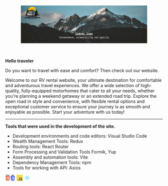 <p align="center"><a href=""><img  width="80%" alt="" src="./assets/header_img.png" /></a></p>

<br />

**Hello traveler**

Do you want to travel with ease and comfort? Then check out our website.

Welcome to our RV rental website, your ultimate destination for comfortable and
adventurous travel experiences. We offer a wide selection of high-quality,
fully-equipped motorhomes that cater to all your needs, whether you're planning
a weekend getaway or an extended road trip. Explore the open road in style and
convenience, with flexible rental options and exceptional customer service to
ensure your journey is as smooth and enjoyable as possible. Start your adventure
with us today!

<hr />

**Tools that were used in the development of the site.**

<ul>
<li><span>Development environments and code editors:</span><span text-decoration="underline">  Visual Studio Code</span></li>
<li><span>Wealth Management Tools:</><span text-decoration="underline">  Redux</span></li>
<li><span>Routing tools:</><span text-decoration="underline">  React Router</span></li>
<li><span>Form Processing and Validation Tools</><span text-decoration="underline">  Formik, Yup</span></li>
<li><span>Assembly and automation tools:</><span text-decoration="underline">  Vite</span></li>
<li><span>Dependency Management Tools:</><span text-decoration="underline">  npm</span></li>
<li><span>Tools for working with API:</><span text-decoration="underline">  Axios</span></li>
</ul>

<code><img height="20" alt="html+css" src="./assets/images.png"></code>
<code><img height="20" alt="javascript" src="./assets/javascript.png"></code>
<code><img height="20" alt="react" src="./assets/react.png"></code>
